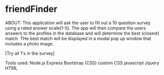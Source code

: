 # friendFinder

ABOUT:
This application will ask the user to fill out a 10 question survey using a rated answer scale(1-5). The app will then compare the users answers to the profiles in the database and will determine the best (closest) match. THe best match will be displayed in a modal pop up window that includes a photo image.

[Try all 1's in the survey]

Tools used:
Node.js
Express
Bootstrap (CSS)
custom CSS
javascript
Jquery
HTML